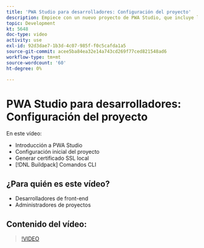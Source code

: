 ```yaml
---
title: 'PWA Studio para desarrolladores: Configuración del proyecto'
description: Empiece con un nuevo proyecto de PWA Studio, que incluye la generación de un certificado SSL local y los comandos CLI del paquete de compilación.
topic: Development
kt: 5648
doc-type: video
activity: use
exl-id: 92d3dae7-1b3d-4c07-985f-f0c5cafda1a5
source-git-commit: acee5ba84ea32e14a743cd269f77ced821548ad6
workflow-type: tm+mt
source-wordcount: '60'
ht-degree: 0%

---
```


# PWA Studio para desarrolladores: Configuración del proyecto

En este vídeo:

- Introducción a PWA Studio
- Configuración inicial del proyecto
- Generar certificado SSL local
- [!DNL Buildpack] Comandos CLI

## ¿Para quién es este vídeo?

- Desarrolladores de front-end
- Administradores de proyectos

## Contenido del vídeo:

>[!VIDEO](https://video.tv.adobe.com/v/35719?quality=12&learn=on)
